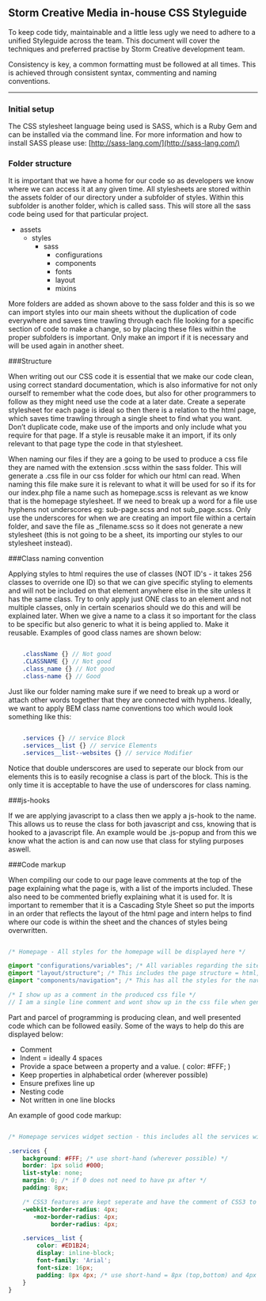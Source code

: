 ## Storm Creative Media in-house CSS Styleguide

To keep code tidy, maintainable and a little less ugly we need to adhere to a unified Styleguide across the team. This document will cover the techniques and preferred practise by Storm Creative development team.

Consistency is key, a common formatting must be followed at all times. This is achieved through consistent syntax, commenting and naming conventions.

---
### Initial setup

The CSS stylesheet language being used is SASS, which is a Ruby Gem and can be installed via the command line. For more information and how to install SASS please use: [http://sass-lang.com/](http://sass-lang.com/)

### Folder structure

It is important that we have a home for our code so as developers we know where we can access it at any given time. All stylesheets are stored within the assets folder of our directory under a subfolder of styles.  Within this subfolder is another folder, which is called sass. This will store all the sass code being used for that particular project. 

* assets
	* styles
		* sass
			* configurations
         	* components
         	* fonts
         	* layout
         	* mixins

More folders are added as shown above to the sass folder and this is so we can import styles into our main sheets without the duplication of code everywhere and saves time trawling through each file looking for a specific section of code to make a change, so by placing these files within the proper subfolders is important. Only make an import if it is necessary and will be used again in another sheet.

###Structure

When writing out our CSS code it is essential that we make our code clean, using correct standard documentation, which is also informative for not only ourself to remember what the code does, but also for other programmers to follow as they might need use the code at a later date. Create a seperate stylesheet for each page is ideal so then there is a relation to the html page, which saves time trawling through a single sheet to find what you want. Don’t duplicate code, make use of the imports and only include what you require for that page. If a style is reusable make it an import, if its only relevant to that page type the code in that stylesheet.

When naming our files if they are a going to be used to produce a css file they are named with the extension .scss within the sass folder. This will generate a .css file in our css folder for which our html can read. When naming this file make sure it is relevant to what it will be used for so if its for our index.php file a name such as homepage.scss is relevant as we know that is the homepage stylesheet. If we need to break up a word for a file use hyphens not underscores eg: sub-page.scss and not sub_page.scss. Only use the underscores for when we are creating an import file within a certain folder, and save the file as _filename.scss so it does not generate a new stylesheet (this is not going to be a sheet, its importing our styles to our stylesheet instead).

###Class naming convention

Applying styles to html requires the use of classes (NOT ID's - it takes 256 classes to override one ID) so that we can give specific styling to elements and will not be included on that element anywhere else in the site unless it has the same class. Try to only apply just ONE class to an element and not multiple classes, only in certain scenarios should we do this and will be explained later. When we give a name to a class it so important for the class to be specific but also generic to what it is being applied to. Make it reusable. Examples of good class names are shown below:

```scss

	.className {} // Not good
	.CLASSNAME {} // Not good
	.class_name {} // Not good
	.class-name {} // Good

```
Just like our folder naming make sure if we need to break up a word or attach other words together that they are connected with hyphens. Ideally, we want to apply BEM class name conventions too which would look something like this:

```scss

	.services {} // service Block
	.services__list {} // service Elements
	.services__list--websites {} // service Modifier

```
Notice that double underscores are used to seperate our block from our elements this is to easily recognise a class is part of the block. This is the only time it is acceptable to have the use of underscores for class naming.

###js-hooks

If we are applying javascript to a class then we apply a js-hook to the name. This allows us to reuse the class for both javascript and css, knowing that is hooked to a javascript file. An example would be .js-popup and from this we know what the action is and can now use that class for styling purposes aswell.

###Code markup

When compiling our code to our page leave comments at the top of the page explaining what the page is, with a list of the imports included. These also need to be commented briefly explaining what it is used for. It is important to remember that it is a Cascading Style Sheet so put the imports in an order that reflects the layout of the html page and intern helps to find where our code is within the sheet and the chances of styles being overwritten. 

```scss

/* Homepage - All styles for the homepage will be displayed here */

@import "configurations/variables"; /* All variables regarding the sites generic featues are included within this file */
@import "layout/structure"; /* This includes the page structure = html, body, wrapper and container classes */
@import "components/navigation"; /* This has all the styles for the navigation */

/* I show up as a comment in the produced css file */
// I am a single line comment and wont show up in the css file when generated

```

Part and parcel of programming is producing clean, and well presented code which can be followed easily. Some of the ways to help do this are displayed below:

* Comment
* Indent = ideally 4 spaces
* Provide a space between a property and a value. ( color: #FFF; )
* Keep properties in alphabetical order (wherever possible)
* Ensure prefixes line up
* Nesting code
* Not written in one line blocks

An example of good code markup:

```scss

/* Homepage services widget section - this includes all the services within the services section on the homepage */

.services {
	background: #FFF; /* use short-hand (wherever possible) */
  	border: 1px solid #000;
  	list-style: none;
  	margin: 0; /* if 0 does not need to have px after */
  	padding: 8px;

  	/* CSS3 features are kept seperate and have the comment of CSS3 to let us know */
  	-webkit-border-radius: 4px;
       -moz-border-radius: 4px;
            border-radius: 4px;

    .services__list {
    	color: #ED1B24;
    	display: inline-block;
    	font-family: 'Arial';
    	font-size: 16px;
    	padding: 8px 4px; /* use short-hand = 8px (top,bottom) and 4px (left,right) */
    }
}

```


